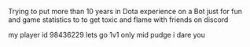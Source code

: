 Trying to put more than 10 years in Dota experience on a Bot just for fun and game statistics to to get toxic and flame with friends on discord 


my player id 98436229 lets go 1v1 only mid pudge i dare you